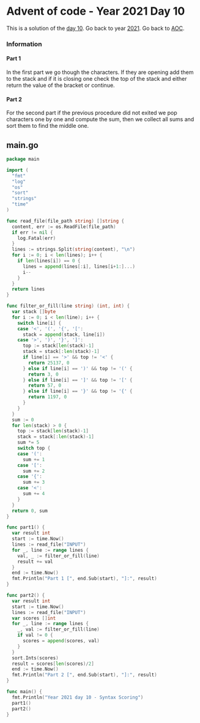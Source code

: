 # Advent of code - Year 2021 Day 10

This is a solution of the [day 10](https://adventofcode.com/2021/day/10). Go back to year [2021](2021.md). Go back to [AOC](../adventofcode.md).

### Information

#### Part 1

In the first part we go though the characters. If they are opening add them to the stack and if it is closing one check the top of the stack and either return the value of the bracket or continue.

#### Part 2

For the second part if the previous procedure did not exited we pop characters one by one and compute the sum, then we collect all sums and sort them to find the middle one.


## main.go

```go
package main

import (
  "fmt"
  "log"
  "os"
  "sort"
  "strings"
  "time"
)

func read_file(file_path string) []string {
  content, err := os.ReadFile(file_path)
  if err != nil {
    log.Fatal(err)
  }
  lines := strings.Split(string(content), "\n")
  for i := 0; i < len(lines); i++ {
    if len(lines[i]) == 0 {
      lines = append(lines[:i], lines[i+1:]...)
      i--
    }
  }
  return lines
}

func filter_or_fill(line string) (int, int) {
  var stack []byte
  for i := 0; i < len(line); i++ {
    switch line[i] {
    case '<', '(', '{', '[':
      stack = append(stack, line[i])
    case '>', ')', '}', ']':
      top := stack[len(stack)-1]
      stack = stack[:len(stack)-1]
      if line[i] == '>' && top != '<' {
        return 25137, 0
      } else if line[i] == ')' && top != '(' {
        return 3, 0
      } else if line[i] == ']' && top != '[' {
        return 57, 0
      } else if line[i] == '}' && top != '{' {
        return 1197, 0
      }
    }
  }
  sum := 0
  for len(stack) > 0 {
    top := stack[len(stack)-1]
    stack = stack[:len(stack)-1]
    sum *= 5
    switch top {
    case '(':
      sum += 1
    case '[':
      sum += 2
    case '{':
      sum += 3
    case '<':
      sum += 4
    }
  }
  return 0, sum
}

func part1() {
  var result int
  start := time.Now()
  lines := read_file("INPUT")
  for _, line := range lines {
    val, _ := filter_or_fill(line)
    result += val
  }
  end := time.Now()
  fmt.Println("Part 1 [", end.Sub(start), "]:", result)
}

func part2() {
  var result int
  start := time.Now()
  lines := read_file("INPUT")
  var scores []int
  for _, line := range lines {
    _, val := filter_or_fill(line)
    if val != 0 {
      scores = append(scores, val)
    }
  }
  sort.Ints(scores)
  result = scores[len(scores)/2]
  end := time.Now()
  fmt.Println("Part 2 [", end.Sub(start), "]:", result)
}

func main() {
  fmt.Println("Year 2021 day 10 - Syntax Scoring")
  part1()
  part2()
}
```

